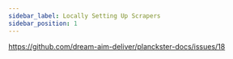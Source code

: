 ```yaml
---
sidebar_label: Locally Setting Up Scrapers
sidebar_position: 1
---
```


https://github.com/dream-aim-deliver/planckster-docs/issues/18